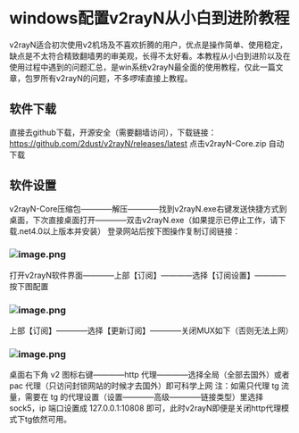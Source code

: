 # windows配置v2rayN从小白到进阶教程
v2rayN适合初次使用v2机场及不喜欢折腾的用户，优点是操作简单、使用稳定，缺点是不太符合精致翻墙男的审美观，长得不太好看。本教程从小白到进阶以及在使用过程中遇到的问题汇总，是win系统v2rayN最全面的使用教程，仅此一篇文章，包罗所有v2rayN的问题，不多啰嗦直接上教程。
## 软件下载
直接去github下载，开源安全（需要翻墙访问），下载链接：
https://github.com/2dust/v2rayN/releases/latest
点击v2rayN-Core.zip 自动下载
## 软件设置
v2rayN-Core压缩包————解压————找到v2rayN.exe右键发送快捷方式到桌面，下次直接桌面打开————双击v2rayN.exe（如果提示已停止工作，请下载.net4.0以上版本并安装）
登录网站后按下图操作复制订阅链接：
### ![image.png](https://i.loli.net/2020/09/03/ABVu8ciOrwdtbxQ.png)
打开v2rayN软件界面————上部【订阅】————选择【订阅设置】————按下图配置
### ![image.png](https://i.loli.net/2020/09/03/wex2ACiF6agzsMk.png)
上部【订阅】————选择【更新订阅】————关闭MUX如下（否则无法上网）
### ![image.png](https://i.loli.net/2020/09/03/aLGIm5spE9Qwzgc.png)
桌面右下角 v2 图标右键————http 代理————选择全局（全部去国外）或者 pac 代理（只访问封锁网站的时候才去国外）即可科学上网
注：如需只代理 tg 流量，需要在 tg 的代理设置（设置————高级————链接类型）里选择 sock5，ip 端口设置成 127.0.0.1:10808 即可，此时v2rayN即便是关闭http代理模式下tg依然可用。


